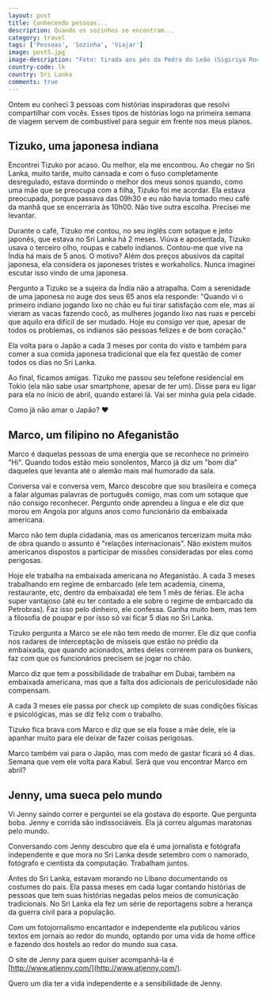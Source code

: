 ```yaml
---
layout: post
title: Conhecendo pessoas...
description: Quando os sozinhos se encontram...
category: travel
tags: ['Pessoas', 'Sozinha', 'Viajar']
image: post5.jpg
image-description: "Foto: tirada aos pés da Pedra do Leão (Sigiriya Rock) com o povo do Sri Lanka!"
country-code: lk
country: Sri Lanka
comments: true
---
```


Ontem eu conheci 3 pessoas com histórias inspiradoras que resolvi compartilhar com vocês. Esses tipos de histórias logo na primeira semana de viagem servem de combustível para seguir em frente nos meus planos.

## Tizuko, uma japonesa indiana
Encontrei Tizuko por acaso. Ou melhor, ela me encontrou. Ao chegar no Sri Lanka, muito tarde, muito cansada e com o fuso completamente desregulado, estava dormindo o melhor dos meus sonos quando, como uma mãe que se preocupa com a filha, Tizuko foi me acordar. Ela estava preocupada, porque passava das 09h30 e eu não havia tomado meu café da manhã que se encerraria às 10h00.  Não tive outra escolha. Precisei me levantar.

Durante o café, Tizuko me contou, no seu inglês com sotaque e jeito japonês, que estava no Sri Lanka há 2 meses. Viúva e aposentada, Tizuko usava o terceiro olho, roupas e cabelo indianos. Contou-me que vive na Índia há mais de 5 anos. O motivo? Além dos preços abusivos da capital japonesa, ela considera os japoneses tristes e workaholics. Nunca imaginei escutar isso vindo de uma japonesa.

Pergunto a Tizuko se a sujeira da Índia não a atrapalha. Com a serenidade de uma japonesa no auge dos seus 65 anos ela responde: "Quando vi o primeiro indiano jogando lixo no chão eu fui tirar satisfação com ele, mas aí vieram as vacas fazendo cocô, as mulheres jogando lixo nas ruas e percebi que aquilo era difícil de ser mudado. Hoje eu consigo ver que, apesar de todos os problemas, os indianos são pessoas felizes e de bom coração."

Ela volta para o Japão a cada 3 meses por conta do visto e também para comer a sua comida japonesa tradicional que ela fez questão de comer todos os dias no Sri Lanka.

Ao final, ficamos amigas. Tizuko me passou seu telefone residencial em Tokio (ela não sabe usar smartphone, apesar de ter um). Disse para eu ligar para ela no ínicio de abril, quando estarei lá. Vai ser minha guia pela cidade.

Como já não amar o Japão? :heart:


## Marco, um filipino no Afeganistão

Marco é daquelas pessoas de uma energia que se reconhece no primeiro "Hi". Quando todos estão meio sonolentos, Marco já diz um "bom dia" daqueles que levanta até o alemão mais mal humorado da sala.

Conversa vai e conversa vem, Marco descobre que sou brasileira e começa a falar algumas palavras de português comigo, mas com um sotaque que não consigo reconhecer. Pergunto onde aprendeu a língua e ele diz que morou em Angola por alguns anos como funcionário da embaixada americana.

Marco não tem dupla cidadania, mas os americanos tercerizam muita mão de obra quando o assunto é "relações internacionais". Não existem muitos americanos dispostos a participar de missões consideradas por eles como perigosas.

Hoje ele trabalha na embaixada americana no Afeganistão. A cada 3 meses trabalhando em regime de embarcado (ele tem academia, cinema, restaurante, etc, dentro da embaixada) ele tem 1 mês de férias. Ele acha super vantajoso (até eu ter contado a ele sobre o regime de embarcado da Petrobras). Faz isso pelo dinheiro, ele confessa. Ganha muito bem, mas tem a filosofia de poupar e por isso só vai ficar 5 dias no Sri Lanka.

Tizuko pergunta a Marco se ele não tem medo de morrer.  Ele diz que confia nos radares de interceptação de mísseis que estão no prédio da embaixada, que quando acionados, antes deles correrem para os bunkers, faz com que os funcionários precisem se jogar no chão. 

Marco diz que tem a possibilidade de trabalhar em Dubai, também na embaixada americana, mas que a falta dos adicionais de periculosidade não compensam. 

A cada 3 meses ele passa por check up completo de suas condições físicas e psicológicas, mas se diz feliz com o trabalho.

Tizuko fica brava com Marco e diz que se ela fosse a mãe dele, ele ia apanhar muito para ele deixar de fazer coisas perigosas.

Marco também vai para o Japão, mas com medo de gastar ficará só 4 dias. Semana que vem ele volta para Kabul. Será que vou encontrar Marco em abril?


## Jenny, uma sueca pelo mundo 

Vi Jenny saindo correr e perguntei se ela gostava do esporte. Que pergunta boba. Jenny e corrida são indissociáveis. Ela já correu algumas maratonas pelo mundo.

Conversando com Jenny descubro que ela é uma jornalista e fotógrafa independente e que mora no Sri Lanka desde setembro com o namorado, fotógrafo e cientista da computação. Trabalham juntos. 

Antes do Sri Lanka, estavam morando no Líbano documentando os costumes do país. Ela passa meses em cada lugar contando histórias de pessoas que tem suas histórias negadas pelos meios de comunicação tradicionais. No Sri Lanka ela fez um série de reportagens sobre a herança da guerra civil para a população.

Com um fotojornalismo encantador e independente ela publicou vários textos em jornais ao redor do mundo, optando por uma vida de home office e fazendo dos hostels ao redor do mundo sua casa. 

O site de Jenny para quem quiser acompanhá-la é [http://www.atjenny.com/](http://www.atjenny.com/).

Quero um dia ter a vida independente e a sensibilidade de Jenny.
